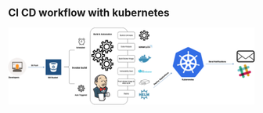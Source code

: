 ## CI CD workflow with kubernetes
![](https://github.com/tprakash17/CI-CD-with-kubernetes/blob/master/ci%20cd%20%20with%20kubernetes.png)
